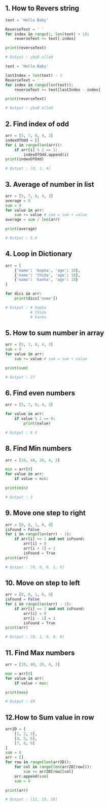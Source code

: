 ## 1. How to Revers string


```python
text = 'Hello Baby'

ReverseText = ' '
for index in range(1, len(text) + 1):
    reverseText += text[-index]

print(reverseText)

# Output : ybaB olleH
```

```python
text = 'Hello Baby'

lastIndex = len(text) - 1
ReverseText = ' '
for index in range(len(text)):
    reverseText += text[lastIndex - index]

print(reverseText)

# Output : ybaB olleH
```

## 2. Find index of odd

```python
arr = [5, 7, 8, 4, 3]
indexOfOdd = []
for i in range(len(arr)):
    if arr[i] % 2 == 1:
        indexOfOdd.append(i)
print(indexOfOdd)

# Output : [0, 1, 4]
```

## 3. Average of number in list

```python
arr = [5, 7, 8, 4, 3]
average = 0 
sum = 0
for value in arr:
    sum += value # sum = sum + value
average = sum / len(arr)

print(average)

# Output : 5.4
```

## 4. Loop in Dictionary

```python
arr = [
    {'name': 'bopha', 'age': 18},
    {'name': 'thida', 'age': 18},
    {'name': 'kanha', 'age': 18}
]

for dics in arr:
    print(dics['name'])

# Output : # bopha
           # thida
           # kanha
```

## 5. How to sum number in array

```python
arr = [5, 7, 8, 4, 3]
sum = 0 
for value in arr:
    sum += value # sum = sum + value

print(sum)

# Output : 27
```

## 6. Find even numbers

```python
arr = [5, 7, 8, 4, 3]

for value in arr:
    if value % 2 == 0:
        print(value)

# Output : 8 4
```

## 8. Find Min numbers

```python
arr = [10, 40, 20, 4, 3]

min = arr[0]
for value in arr:
    if value < min:

print(min)

# Output : 3
```

## 9. Move one step to right

```python
arr = [0, 0, 1, 0, 0]
isFound = False
for i in range(len(arr) - 1):
    if arr[i] == 1 and not isFound:
        arr[i] = 0
        arr[i + 1] = 1
        isFound = True
print(arr)

# Output : [0, 0, 0, 1, 0]
```

## 10. Move on step to left

```python
arr = [0, 0, 1, 0, 0]
isFound = False
for i in range(len(arr) - 1):
    if arr[i] == 1 and not isFound:
        arr[i] = 0
        arr[i - 1] = 1
        isFound = True
print(arr)

# Output : [0, 1, 0, 0, 0]
```

## 11. Find Max numbers

```python
arr = [10, 40, 20, 4, 3]

max = arr[0]
for value in arr:
    if value > max:

print(max)

# Output : 40
```

## 12.How to Sum value in row

```python
arr2D = [
    [1, 2, 3],
    [4, 5, 6],
    [7, 8, 9]
]
sum = 0
arr = []
for row in range(len(arr2D)):
    for col in range(len(arr2D[row])):
        sum += arr2D[row][col]
    arr.append(sum)
    sum = 0

print(arr)

# Output : [12, 15, 18]
```




